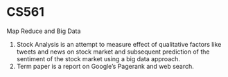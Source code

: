 # CS561
Map Reduce and Big Data

1. Stock Analysis is an attempt to measure effect of qualitative factors like tweets and news on stock market and subsequent prediction of the sentiment of the stock market using a big data approach.
2. Term paper is a report on Google’s Pagerank and web search.
